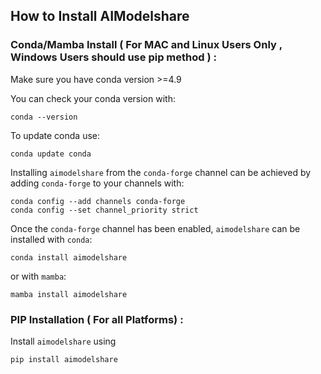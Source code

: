 ## How to Install AIModelshare 


### Conda/Mamba Install ( For MAC and Linux Users Only , Windows Users should use pip method ) : 

Make sure you have conda version >=4.9 

You can check your conda version with:

```
conda --version
```

To update conda use: 

```
conda update conda 
```

Installing `aimodelshare` from the `conda-forge` channel can be achieved by adding `conda-forge` to your channels with:

```
conda config --add channels conda-forge
conda config --set channel_priority strict
```

Once the `conda-forge` channel has been enabled, `aimodelshare` can be installed with `conda`:

```
conda install aimodelshare
```

or with `mamba`:

```
mamba install aimodelshare
```


### PIP Installation ( For all Platforms) : 

Install `aimodelshare` using 

```
pip install aimodelshare
```
